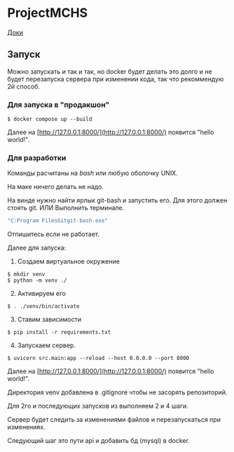 # ProjectMCHS

[Доки](https://drive.google.com/drive/folders/1O8I7lcUWHXA4Z6xpvW2Tnp-mM9MzI16N)

## Запуск

Можно запускать и так и так, но docker будет делать это долго и не будет перезапуска 
сервера при изменении кода, так что рекоммендую 2й способ.

### Для запуска в "продакшон"

```shell
$ docker compose up --build
```
Далее на [http://127.0.0.1:8000/](http://127.0.0.1:8000/) появится "hello world!".

### Для разработки

Команды расчитаны на *bash* или любую оболочку UNIX.

На маке ничего делать не надо.

На винде нужно найти ярлык git-bash и запустить его. Для этого должен стоять git.
ИЛИ
Выполнить терминале.

```cmd
"C:Program FilesGitgit-bash.exe"
```
Отпишитесь если не работает.

Далее для запуска:

1. Создаем виртуальное окружение

```shell
$ mkdir venv
$ python -m venv ./
```

2. Активируем его

```shell
$ . ./venv/bin/activate
```

3. Ставим зависимости

```shell
$ pip install -r requirements.txt
```

4. Запускаем сервер.

```shell
$ uvicorn src.main:app --reload --host 0.0.0.0 --port 8000
```

Далее на [http://127.0.0.1:8000/](http://127.0.0.1:8000/) появится "hello world!".

Директория venv добавлена в .gitignore чтобы не засорять репозиторий.

Для 2го и последующих запусков из выполняем 2 и 4 шаги.

Сервер будет следить за изменениями файлов и перезапускаться при изменениях.

Следующий шаг это пути api и добавить бд (mysql) в docker.

